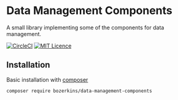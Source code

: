# Data Management Components

A small library implementing some of the components for data management.

[![CircleCI](https://circleci.com/gh/bozerkins/data-management-components/tree/master.svg?style=shield)](https://circleci.com/gh/bozerkins/data-management-components/tree/master)
[![MIT Licence](https://badges.frapsoft.com/os/mit/mit.svg?v=103)](https://opensource.org/licenses/mit-license.php)

## Installation

Basic installation with <a href="https://getcomposer.org/download/">composer</a>

```shell
composer require bozerkins/data-management-components
```
